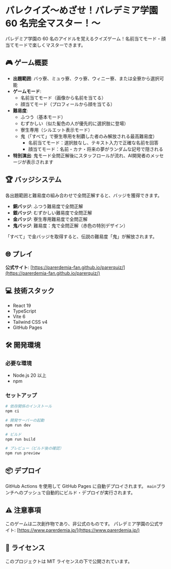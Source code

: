 # パレクイズ～めざせ！パレデミア学園 60 名完全マスター！～

パレデミア学園の 60 名のアイドルを覚えるクイズゲーム！名前当てモード・顔当てモードで楽しくマスターできます。

## 🎮 ゲーム概要

- **出題範囲**: バゥ寮、ミュゥ寮、クゥ寮、ウィニー寮、または全寮から選択可能
- **ゲームモード**:
  - 名前当てモード（画像から名前を当てる）
  - 顔当てモード（プロフィールから顔を当てる）
- **難易度**:
  - ふつう（基本モード）
  - むずかしい（似た髪色の人が優先的に選択肢に登場）
  - 寮生専用（シルエット表示モード）
  - 鬼（「すべて」で寮生専用を制覇した者のみ解放される最高難易度）
    - 名前当てモード：選択肢なし、テキスト入力で正確な名前を回答
    - 顔当てモード：名前・カナ・将来の夢がランダムな記号で隠される
- **特別演出**: 鬼モード全問正解後にスタッフロールが流れ、AI開発者のメッセージが表示されます

## 🏆 バッジシステム

各出題範囲と難易度の組み合わせで全問正解すると、バッジを獲得できます。

- **銅バッジ**: ふつう難易度で全問正解
- **銀バッジ**: むずかしい難易度で全問正解
- **金バッジ**: 寮生専用難易度で全問正解
- **鬼バッジ**: 難易度：鬼で全問正解（赤色の特別デザイン）

「すべて」で金バッジを取得すると、伝説の難易度「鬼」が解放されます。

## 🌐 プレイ

**公式サイト**: [https://parerdemia-fan.github.io/parerquiz/](https://parerdemia-fan.github.io/parerquiz/)

## 💻 技術スタック

- React 19
- TypeScript
- Vite 6
- Tailwind CSS v4
- GitHub Pages

## 🛠️ 開発環境

### 必要な環境

- Node.js 20 以上
- npm

### セットアップ

```bash
# 依存関係のインストール
npm ci

# 開発サーバーの起動
npm run dev

# ビルド
npm run build

# プレビュー（ビルド後の確認）
npm run preview
```

## 📦 デプロイ

GitHub Actions を使用して GitHub Pages に自動デプロイされます。
`main`ブランチへのプッシュで自動的にビルド・デプロイが実行されます。

## ⚠️ 注意事項

このゲームは二次創作物であり、非公式のものです。
パレデミア学園の公式サイト: [https://www.parerdemia.jp/](https://www.parerdemia.jp/)

## 📄 ライセンス

このプロジェクトは MIT ライセンスの下で公開されています。
